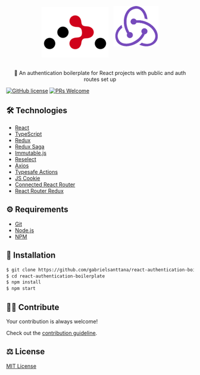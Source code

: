 <div align="center" style="margin-bottom: 30px">
  <img src="./.github/react-router-dom.png" alt="react-authentication-boilerplate" width="180" />
  <img src="./.github/redux.png" alt="react-authentication-boilerplate" width="120" style="margin: 0 0 30px 10px" />
</div>

<p align="center">🔐 An authentication boilerplate for React projects with public and auth routes set up</p>

[![GitHub license](https://img.shields.io/badge/license-MIT-blue.svg)](https://github.com/gabrielsanttana/react-authentication-boilerplate/blob/master/LICENSE) 
[![PRs Welcome](https://img.shields.io/badge/PRs-welcome-brightgreen.svg)](https://github.com/gabrielsanttana/react-authentication-boilerplate/blob/main/CONTRIBUTING.md)

## 🛠️ Technologies

<ul>
  <li><a href="https://reactjs.org/">React</a></li>
  <li><a href="https://www.typescriptlang.org/docs/">TypeScript</a></li>
  <li><a href="https://redux.js.org/">Redux</a></li>
  <li><a href="https://redux-saga.js.org/">Redux Saga</a></li>
  <li><a href="https://immutable-js.github.io/immutable-js/">Immutable.js</a></li>
  <li><a href="https://github.com/reduxjs/reselect">Reselect</a></li>
  <li><a href="https://github.com/axios/axios">Axios</a></li>
<li><a href="https://github.com/piotrwitek/typesafe-actions">Typesafe Actions</a></li>
<li><a href="https://github.com/js-cookie/js-cookie">JS Cookie</a></li>
<li><a href="https://github.com/supasate/connected-react-router">Connected React Router</a></li>
<li><a href="https://www.npmjs.com/package/react-router-redux">React Router Redux</a></li>
</ul>

## ⚙️ Requirements

<ul>
  <li><a href="https://git-scm.com/">Git</a></li>
  <li><a href="https://nodejs.org/en/">Node.js</a></li>
  <li><a href="https://www.npmjs.com/">NPM</a></li>
</ul>
</ul>

## 🚀 Installation

```bash
$ git clone https://github.com/gabrielsanttana/react-authentication-boilerplate
$ cd react-authentication-boilerplate
$ npm install
$ npm start
```

## 💁🏽 Contribute

Your contribution is always welcome!

Check out the [contribution guideline](https://github.com/gabrielsanttana/react-authentication-boilerplate/blob/main/CONTRIBUTING.md).

## ⚖️ License

[MIT License](https://github.com/gabrielsanttana/react-authentication-boilerplate/blob/main/LICENSE)
